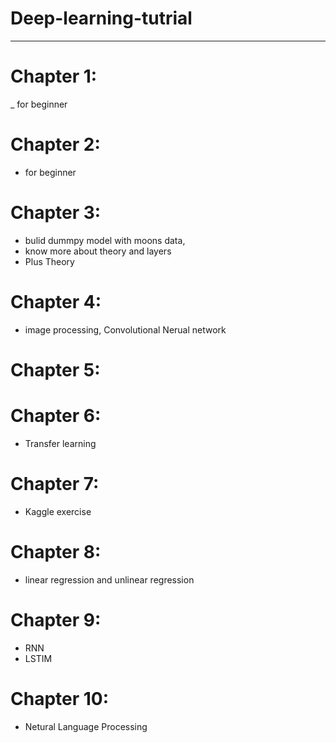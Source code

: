 # Deep-learning-tutrial

---------------------------------------------------------------------------------------------------------------------------
# Chapter 1:
_ for beginner

# Chapter 2:
- for beginner

# Chapter 3: 
- bulid dummpy model with moons data,
- know more about theory and layers
- Plus Theory 
# Chapter 4:
- image processing, Convolutional Nerual network
# Chapter 5:

# Chapter 6:
- Transfer learning

# Chapter 7:
- Kaggle exercise

# Chapter 8:
- linear regression and unlinear regression

# Chapter 9:
- RNN
- LSTIM

# Chapter 10:
- Netural Language Processing
